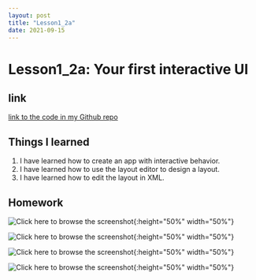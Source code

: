 ```yaml
---
layout: post
title: "Lesson1_2a"
date: 2021-09-15
---
```


# Lesson1_2a: Your first interactive UI
## link
[link to the code in my Github repo](https://github.com/sharonzidi/cs5520_mobile_app_development)


## Things I learned
1. I have learned how to create an app with interactive behavior.
2. I have learned how to use the layout editor to design a layout.
3. I have learned how to edit the layout in XML.

## Homework

![Click here to browse the screenshot](/cs5520_mobile_app_development/assets/images/hellotoast.png){:height="50%" width="50%"}

![Click here to browse the screenshot](/cs5520_mobile_app_development/assets/images/hellotoast1.png){:height="50%" width="50%"}

![Click here to browse the screenshot](/cs5520_mobile_app_development/assets/images/hellotoast3.png){:height="50%" width="50%"}

![Click here to browse the screenshot](/cs5520_mobile_app_development/assets/images/hellotoast6.png){:height="50%" width="50%"}






